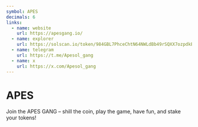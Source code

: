 ```yaml
---
symbol: APES
decimals: 6
links:
  - name: website
    url: https://apesgang.io/
  - name: explorer
    url: https://solscan.io/token/984GBL7PhceChtN64NWLdBb49rSQXX7ozpdkEbR1pump
  - name: telegram
    url: https://t.me/Apesol_gang
  - name: x
    url: https://x.com/Apesol_gang
---
```


# APES

Join the APES GANG – shill the coin, play the game, have fun, and stake your tokens!

